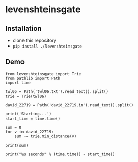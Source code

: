 # levenshteinsgate

Installation
------------

 - clone this repository
 - `pip install ./levenshteinsgate`

Demo
----
```
from levenshteinsgate import Trie
from pathlib import Path
import time

twl06 = Path('twl06.txt').read_text().split()
trie = Trie(twl06)

david_22719 = Path('david_22719.in').read_text().split()

print('Starting...')
start_time = time.time()

sum = 0
for v in david_22719:
    sum += trie.min_distance(v)

print(sum)

print("%s seconds" % (time.time() - start_time))
```
